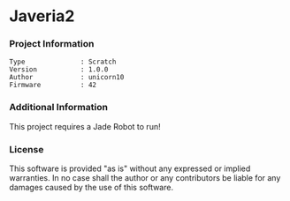 Javeria2
================



### Project Information
```
Type              : Scratch
Version           : 1.0.0
Author            : unicorn10
Firmware          : 42
```

### Additional Information
This project requires a Jade Robot to run!

### License
This software is provided "as is" without any expressed or implied warranties.  In no case shall the author or any contributors be liable for any damages caused by the use of this software.

